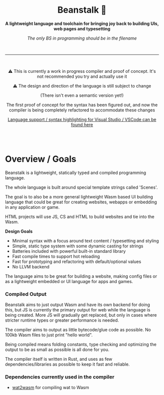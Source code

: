 <div align="center">

  <h1>Beanstalk 🌱</h1>

  <p>
    <strong>A lightweight language and toolchain for bringing joy back to building UIs, web pages and typesetting</strong>
  </p>

  *The only BS in programming should be in the filename*

  <br>

  ---
  <br>

  <p>⚠️ This is currently a work in progress compiler and proof of concept. It's not recommended you try and actually use it</p>
  <p>⚠️ The design and direction of the language is still subject to change</p>
  <p> (There isn't even a semantic version yet!)</p>

[//]: # (  <h1>)

[//]: # (    <a href="https://nyejames.github.io/beanstalk">)

[//]: # (      Plans and Documentation)

[//]: # (    </a>)

[//]: # (  </h1>)

  <p>The first proof of concept for the syntax has been figured out, and now the compiler is being completely refactored to accommodate these changes</p>

[//]: # (  <p>The docs were created using this language. The output of the compiler is directly pushed to GitHub pages. Not everything in the documentation has been implemented fully, it's mostly full of design plans.</p>)
  <a href="https://github.com/nyejames/beanstalk-plugin">Language support / syntax highlighting for Visual Studio / VSCode can be found here</a>

</div>

<br>
<br>

# Overview / Goals
Beanstalk is a lightweight, statically typed and compiled programming language.

The whole language is built around special template strings called 'Scenes'.

The goal is to also be a more general lightweight Wasm based UI building language that could be great for creating websites, webapps or embedding in any application or game.

HTML projects will use JS, CS and HTML to build websites and tie into the Wasm.

**Design Goals**
- Minimal syntax with a focus around text content / typesetting and styling
- Simple, static type system with some dynamic casting for strings
- Batteries included with powerful built-in standard library
- Fast compile times to support hot reloading
- Fast for prototyping and refactoring with default/optional values
- No LLVM backend

The language aims to be great for building a website, making config files or as a lightweight embedded or UI language for apps and games.

### Compiled Output
Beanstalk aims to just output Wasm and have its own backend for doing this, but JS is currently the primary output for web while the language is being created.
More JS will gradually get replaced, but only in cases where stricter runtime types or greater performance is needed.

The compiler aims to output as little bytecode/glue code as possible. No 100kb Wasm files to just print "hello world".

Being compiled means folding constants, type checking and optimizing the output to be as small as possible is all done for you.
 
The compiler itself is written in Rust, and uses as few dependencies/libraries as possible to keep it fast and reliable.

### Dependencies currently used in the compiler
- [wat2wasm](https://github.com/WebAssembly/wabt) for compiling wat to Wasm

<br>
